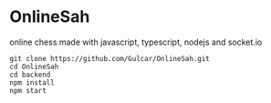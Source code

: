 # OnlineSah
online chess made with javascript, typescript, nodejs and socket.io

```
git clone https://github.com/Gulcar/OnlineSah.git
cd OnlineSah
cd backend
npm install
npm start
```
